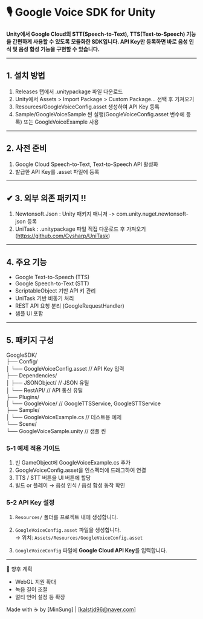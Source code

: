 # 🎙 Google Voice SDK for Unity

**Unity에서 Google Cloud의 STT(Speech-to-Text), TTS(Text-to-Speech) 기능을 간편하게 사용할 수 있도록 모듈화한 SDK입니다.
API Key만 등록하면 바로 음성 인식 및 음성 합성 기능을 구현할 수 있습니다.**

---

## 1. 설치 방법
1.  Releases 탭에서 .unitypackage 파일 다운로드
2. Unity에서 Assets > Import Package > Custom Package... 선택 후 가져오기
3. Resources/GoogleVoiceConfig.asset 생성하여 API Key 등록
4. Sample/GoogleVoiceSample 씬 실행(GoogleVoiceConfig.asset 변수에 등록) 또는 GoogleVoiceExample 사용

---

## 2. 사전 준비
1. Google Cloud Speech-to-Text, Text-to-Speech API 활성화
2. 발급한 API Key를 .asset 파일에 등록

---

## ✔ 3. 외부 의존 패키지 !! 
1. Newtonsoft.Json	: Unity 패키지 매니저 -> com.unity.nuget.newtonsoft-json 등록
2. UniTask	: .unitypackage 파일 직접 다운로드 후 가져오기 (https://github.com/Cysharp/UniTask)

---

## 4. 주요 기능

- Google Text-to-Speech (TTS)
- Google Speech-to-Text (STT)
- ScriptableObject 기반 API 키 관리
- UniTask 기반 비동기 처리
- REST API 요청 분리 (GoogleRequestHandler)
- 샘플 UI 포함

---

## 5. 패키지 구성

GoogleSDK/  <br>
├── Config/  <br>
│   └── GoogleVoiceConfig.asset    // API Key 입력  <br>
├── Dependencies/  <br>
│   ├── JSONObject/                // JSON 유틸  <br>
│   └── RestAPI/                   // API 통신 유틸  <br>
├── Plugins/  <br>
│   └── GoogleVoice/              // GoogleTTSService, GoogleSTTService  <br>
├── Sample/  <br>
│   └── GoogleVoiceExample.cs     // 테스트용 예제  <br>
└── Scene/  <br>
    └── GoogleVoiceSample.unity   // 샘플 씬  <br>


### 5-1 예제 적용 가이드
1. 빈 GameObject에 GoogleVoiceExample.cs 추가
2. GoogleVoiceConfig.asset을 인스펙터에 드래그하여 연결
3. TTS / STT 버튼을 UI 버튼에 할당
4. 빌드 or 플레이 → 음성 인식 / 음성 합성 동작 확인

### 5-2 API Key 설정
1. `Resources/` 폴더를 프로젝트 내에 생성합니다.
2. `GoogleVoiceConfig.asset` 파일을 생성합니다.  
   → 위치: `Assets/Resources/GoogleVoiceConfig.asset`

3. `GoogleVoiceConfig` 파일에 **Google Cloud API Key**를 입력합니다.

---

💬 향후 계획
* WebGL 지원 확대
* 녹음 길이 조절
* 멀티 언어 설정 등 확장
  
Made with ☕ by [MinSung] | [kalstjd96@naver.com]
